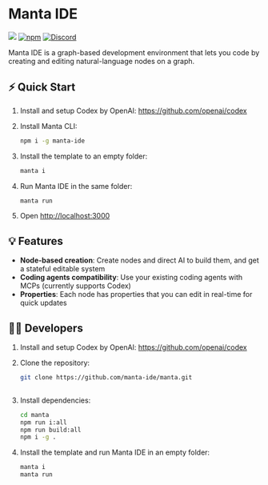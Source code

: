 # Manta IDE
![](https://img.shields.io/badge/Node.js-18%2B-brightgreen?style=flat-square) [![npm]](https://www.npmjs.com/package/manta-ide)
[![Discord](https://img.shields.io/discord/1313987593305718816?label=Discord&logo=discord)](https://discord.gg/rENSEgVsz6)

[npm]: https://img.shields.io/npm/v/manta-ide.svg?style=flat-square

Manta IDE is a graph-based development environment that lets you code by creating and editing natural-language nodes on a graph. 

## ⚡ Quick Start

1. Install and setup Codex by OpenAI:
   https://github.com/openai/codex

2. Install Manta CLI:
   ```bash
   npm i -g manta-ide

3. Install the template to an empty folder:
   ```bash
   manta i

4. Run Manta IDE in the same folder:
   ```bash
   manta run

5. Open [http://localhost:3000](http://localhost:3000)

## 💡 Features

- **Node-based creation**: Create nodes and direct AI to build them, and get a stateful editable system
- **Coding agents compatibility**: Use your existing coding agents with MCPs (currently supports Codex)
- **Properties**: Each node has properties that you can edit in real-time for quick updates

## 🧑‍💻 Developers

1. Install and setup Codex by OpenAI:
   https://github.com/openai/codex
   
2. Clone the repository:

   ```bash
   git clone https://github.com/manta-ide/manta.git
  
3. Install dependencies:

   ```bash
   cd manta
   npm run i:all
   npm run build:all
   npm i -g .

4. Install the template and run Manta IDE in an empty folder:
   ```bash
   manta i
   manta run
